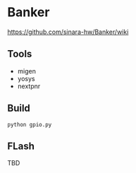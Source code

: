 # Banker

https://github.com/sinara-hw/Banker/wiki

## Tools

* migen
* yosys
* nextpnr

## Build

```
python gpio.py
```

## FLash

TBD
